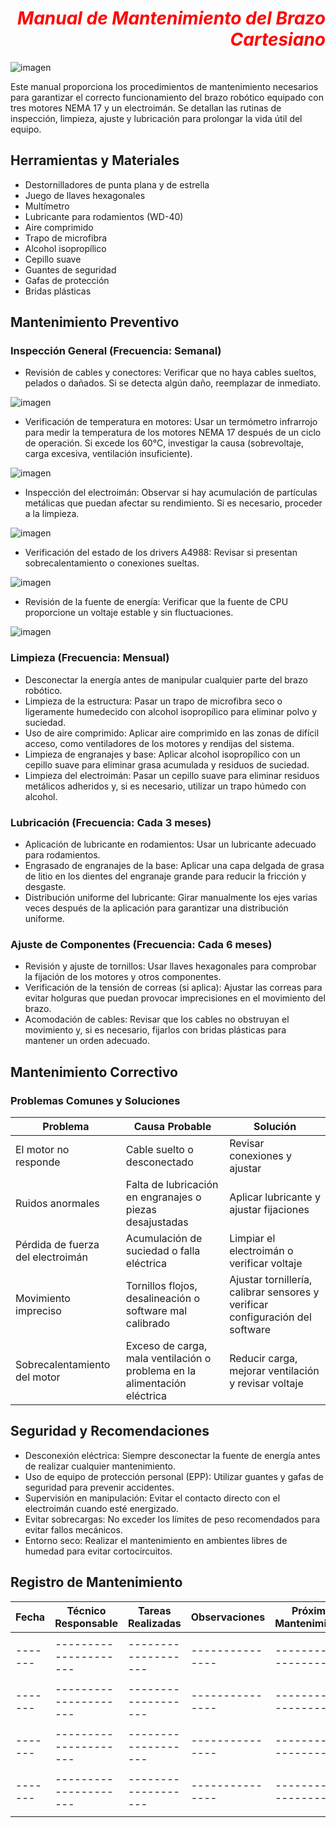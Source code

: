 # <div style='text-align: right'> <div style='color: red'> ***Manual de Mantenimiento del Brazo Cartesiano***

![imagen](https://github.com/user-attachments/assets/c7ebbe3d-354b-46b3-8bb3-d5b919fb551e)
           
Este manual proporciona los procedimientos de mantenimiento necesarios para garantizar el correcto funcionamiento del brazo robótico equipado con tres motores NEMA 17 y un electroimán. Se detallan las rutinas de inspección, limpieza, ajuste y lubricación para prolongar la vida útil del equipo.

## Herramientas y Materiales

- Destornilladores de punta plana y de estrella
- Juego de llaves hexagonales
- Multímetro
- Lubricante para rodamientos (WD-40)
- Aire comprimido
- Trapo de microfibra
- Alcohol isopropílico
- Cepillo suave
- Guantes de seguridad
- Gafas de protección
- Bridas plásticas

## Mantenimiento Preventivo

### Inspección General (Frecuencia: Semanal)

- Revisión de cables y conectores: Verificar que no haya cables sueltos, pelados o dañados. Si se detecta algún daño, reemplazar de inmediato.
  
![imagen](https://github.com/user-attachments/assets/20d37110-8253-4d42-8df6-6b97bf393bb8)

- Verificación de temperatura en motores: Usar un termómetro infrarrojo para medir la temperatura de los motores NEMA 17 después de un ciclo de operación. Si excede los 60°C, investigar la causa (sobrevoltaje, carga excesiva, ventilación insuficiente).

![imagen](https://github.com/user-attachments/assets/ae59ee43-5b97-4156-8711-b1df90046894)

- Inspección del electroimán: Observar si hay acumulación de partículas metálicas que puedan afectar su rendimiento. Si es necesario, proceder a la limpieza.

![imagen](https://github.com/user-attachments/assets/152e8b4b-f957-4256-95a9-12eafcbd8d5a)

- Verificación del estado de los drivers A4988: Revisar si presentan sobrecalentamiento o conexiones sueltas.

![imagen](https://github.com/user-attachments/assets/4d52ea0e-147e-4915-aa95-684e45213413)
 
- Revisión de la fuente de energía: Verificar que la fuente de CPU proporcione un voltaje estable y sin fluctuaciones.

![imagen](https://github.com/user-attachments/assets/b794f6cf-c611-49a0-ba2e-02f9dcc5ee88)


### Limpieza (Frecuencia: Mensual)

- Desconectar la energía antes de manipular cualquier parte del brazo robótico.
- Limpieza de la estructura: Pasar un trapo de microfibra seco o ligeramente humedecido con alcohol isopropílico para eliminar polvo y suciedad.
- Uso de aire comprimido: Aplicar aire comprimido en las zonas de difícil acceso, como ventiladores de los motores y rendijas del sistema.
- Limpieza de engranajes y base: Aplicar alcohol isopropílico con un cepillo suave para eliminar grasa acumulada y residuos de suciedad.
- Limpieza del electroimán: Pasar un cepillo suave para eliminar residuos metálicos adheridos y, si es necesario, utilizar un trapo húmedo con alcohol.

### Lubricación (Frecuencia: Cada 3 meses)

- Aplicación de lubricante en rodamientos: Usar un lubricante adecuado para rodamientos.
- Engrasado de engranajes de la base: Aplicar una capa delgada de grasa de litio en los dientes del engranaje grande para reducir la fricción y desgaste.
- Distribución uniforme del lubricante: Girar manualmente los ejes varias veces después de la aplicación para garantizar una distribución uniforme.

### Ajuste de Componentes (Frecuencia: Cada 6 meses)

- Revisión y ajuste de tornillos: Usar llaves hexagonales para comprobar la fijación de los motores y otros componentes.
- Verificación de la tensión de correas (si aplica): Ajustar las correas para evitar holguras que puedan provocar imprecisiones en el movimiento del brazo.
- Acomodación de cables: Revisar que los cables no obstruyan el movimiento y, si es necesario, fijarlos con bridas plásticas para mantener un orden adecuado.

## Mantenimiento Correctivo

### Problemas Comunes y Soluciones

| Problema | Causa Probable | Solución |
|----------|----------------|----------|
| El motor no responde | Cable suelto o desconectado | Revisar conexiones y ajustar |
| Ruidos anormales | Falta de lubricación en engranajes o piezas desajustadas | Aplicar lubricante y ajustar fijaciones |
| Pérdida de fuerza del electroimán | Acumulación de suciedad o falla eléctrica | Limpiar el electroimán o verificar voltaje |
| Movimiento impreciso | Tornillos flojos, desalineación o software mal calibrado | Ajustar tornillería, calibrar sensores y verificar configuración del software |
| Sobrecalentamiento del motor | Exceso de carga, mala ventilación o problema en la alimentación eléctrica | Reducir carga, mejorar ventilación y revisar voltaje |

## Seguridad y Recomendaciones

- Desconexión eléctrica: Siempre desconectar la fuente de energía antes de realizar cualquier mantenimiento.
- Uso de equipo de protección personal (EPP): Utilizar guantes y gafas de seguridad para prevenir accidentes.
- Supervisión en manipulación: Evitar el contacto directo con el electroimán cuando esté energizado.
- Evitar sobrecargas: No exceder los límites de peso recomendados para evitar fallos mecánicos.
- Entorno seco: Realizar el mantenimiento en ambientes libres de humedad para evitar cortocircuitos.

## Registro de Mantenimiento

| Fecha | Técnico Responsable | Tareas Realizadas | Observaciones | Próximo Mantenimiento|
|-------|---------------------|-------------------|---------------|----------------------|
|       |                     |                   |               |                      |
|-------|---------------------|-------------------|---------------|----------------------|
|       |                     |                   |               |                      |
|-------|---------------------|-------------------|---------------|----------------------|
|       |                     |                   |               |                      |
|-------|---------------------|-------------------|---------------|----------------------|
|       |                     |                   |               |                      |
|-------|---------------------|-------------------|---------------|----------------------|
|       |                     |                   |               |                      |










